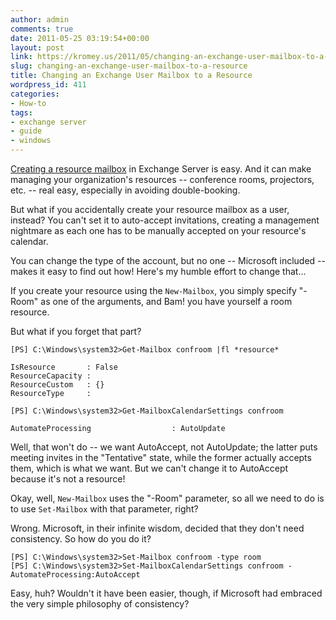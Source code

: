 ```yaml
---
author: admin
comments: true
date: 2011-05-25 03:19:54+00:00
layout: post
link: https://kromey.us/2011/05/changing-an-exchange-user-mailbox-to-a-resource-411.html
slug: changing-an-exchange-user-mailbox-to-a-resource
title: Changing an Exchange User Mailbox to a Resource
wordpress_id: 411
categories:
- How-to
tags:
- exchange server
- guide
- windows
---
```


[Creating a resource mailbox](http://blogs.technet.com/b/exchange/archive/2007/05/14/3402515.aspx) in Exchange Server is easy. And it can make managing your organization's resources -- conference rooms, projectors, etc. -- real easy, especially in avoiding double-booking.

But what if you accidentally create your resource mailbox as a user, instead? You can't set it to auto-accept invitations, creating a management nightmare as each one has to be manually accepted on your resource's calendar.

You can change the type of the account, but no one -- Microsoft included -- makes it easy to find out how! Here's my humble effort to change that...

If you create your resource using the `New-Mailbox`, you simply specify "-Room" as one of the arguments, and Bam! you have yourself a room resource.

But what if you forget that part?


    
    
    [PS] C:\Windows\system32>Get-Mailbox confroom |fl *resource*
    
    IsResource       : False
    ResourceCapacity :
    ResourceCustom   : {}
    ResourceType     :
    
    [PS] C:\Windows\system32>Get-MailboxCalendarSettings confroom
    
    AutomateProcessing                  : AutoUpdate
    



Well, that won't do -- we want AutoAccept, not AutoUpdate; the latter puts meeting invites in the "Tentative" state, while the former actually accepts them, which is what we want. But we can't change it to AutoAccept because it's not a resource!

Okay, well, `New-Mailbox` uses the "-Room" parameter, so all we need to do is to use `Set-Mailbox` with that parameter, right?

Wrong. Microsoft, in their infinite wisdom, decided that they don't need consistency. So how do you do it?


    
    
    [PS] C:\Windows\system32>Set-Mailbox confroom -type room
    [PS] C:\Windows\system32>Set-MailboxCalendarSettings confroom -AutomateProcessing:AutoAccept
    



Easy, huh? Wouldn't it have been easier, though, if Microsoft had embraced the very simple philosophy of consistency?
